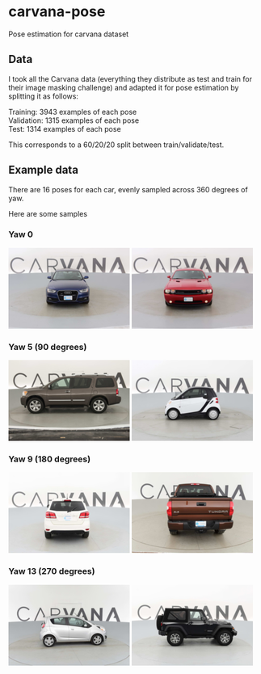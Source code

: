 # carvana-pose
Pose estimation for carvana dataset

## Data
I took all the Carvana data (everything they distribute as test and train for their image masking challenge) and adapted it for pose estimation by splitting it as follows:

Training: 3943 examples of each pose  
Validation: 1315 examples of each pose  
Test: 1314 examples of each pose  

This corresponds to a 60/20/20 split between train/validate/test.

## Example data
There are 16 poses for each car, evenly sampled across 360 degrees of yaw.  

Here are some samples

### Yaw 0
![Example 1, yaw 0](https://github.com/lambertwx/carvana-pose/blob/master/example-images/yaw01/0cdf5b5d0ce1_01.png)
![Example 2, yaw 0](https://github.com/lambertwx/carvana-pose/blob/master/example-images/yaw01/0d53224da2b7_01.png)

### Yaw 5 (90 degrees)
![Example 1, yaw 5](https://github.com/lambertwx/carvana-pose/blob/master/example-images/yaw05/4cce4dafa50c_05.png)
![Example 2, yaw 5](https://github.com/lambertwx/carvana-pose/blob/master/example-images/yaw05/4f37105bc81a_05.png)

### Yaw 9 (180 degrees)
![Example 1, yaw 9](https://github.com/lambertwx/carvana-pose/blob/master/example-images/yaw09/1cd4b21b7496_09.png)
![Example 2, yaw 9](https://github.com/lambertwx/carvana-pose/blob/master/example-images/yaw09/1ee65a0b1542_09.png)

### Yaw 13 (270 degrees)
![Example 1, yaw 13](https://github.com/lambertwx/carvana-pose/blob/master/example-images/yaw13/38582acaeb4c_13.png)
![Example 2, yaw 13](https://github.com/lambertwx/carvana-pose/blob/master/example-images/yaw13/66097a7f34e6_13.png)
